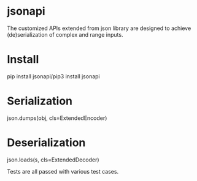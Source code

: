 # jsonapi
The customized APIs extended from json library are designed to achieve (de)serialization of complex and range inputs.

# Install
pip install jsonapi/pip3 install jsonapi

# Serialization
json.dumps(obj, cls=ExtendedEncoder)

# Deserialization
json.loads(s, cls=ExtendedDecoder)

Tests are all passed with various test cases.
